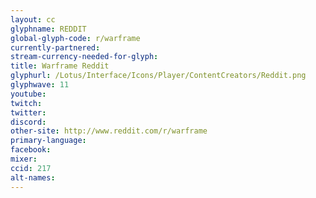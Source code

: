 ```yaml
---
layout: cc
glyphname: REDDIT
global-glyph-code: r/warframe
currently-partnered:
stream-currency-needed-for-glyph:
title: Warframe Reddit
glyphurl: /Lotus/Interface/Icons/Player/ContentCreators/Reddit.png
glyphwave: 11
youtube:
twitch:
twitter:
discord:
other-site: http://www.reddit.com/r/warframe
primary-language:
facebook:
mixer:
ccid: 217
alt-names:
---
```

